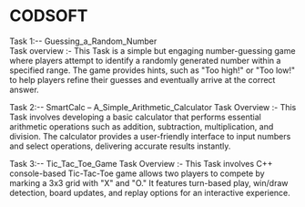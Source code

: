 # CODSOFT
Task 1:--
Guessing_a_Random_Number  
Task overview :- This Task is a simple but engaging number-guessing game where players attempt to identify a randomly generated number within a specified range. The game provides hints, such as "Too high!" or "Too low!" to help players refine their guesses and eventually arrive at the correct answer.



Task 2:--
SmartCalc – A_Simple_Arithmetic_Calculator
Task Overview :- This Task involves developing a basic calculator that performs essential arithmetic operations such as addition, subtraction, multiplication, and division. The calculator provides a user-friendly interface to input numbers and select operations, delivering accurate results instantly.



Task 3:--
Tic_Tac_Toe_Game
Task Overview :- This Task involves C++ console-based Tic-Tac-Toe game allows two players to compete by marking a 3x3 grid with "X" and "O." It features turn-based play, win/draw detection, board updates, and replay options for an interactive experience.
